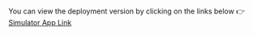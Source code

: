 You can view the deployment version 
by clicking on the links below :point_right:
[Simulator App Link](https://react-apps-dusky.vercel.app/)
